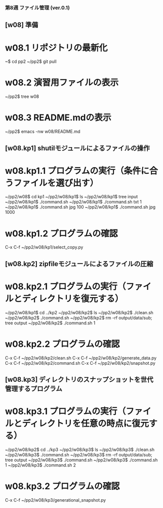 ### 第8週 ファイル管理 (ver.0.1) ###

## [w08] 準備 ##

# w08.1 リポジトリの最新化
~$ cd pp2
~/pp2$ git pull

# w08.2 演習用ファイルの表示
~/pp2$ tree w08

# w08.3 README.mdの表示
~/pp2$ emacs -nw w08/README.md

## [w08.kp1] shutilモジュールによるファイルの操作 ##

# w08.kp1.1 プログラムの実行（条件に合うファイルを選び出す）
~/pp2/w08$ cd kp1
~/pp2/w08/kp1$ ls
~/pp2/w08/kp1$ tree input
~/pp2/w08/kp1$ ./command.sh
~/pp2/w08/kp1$ ./command.sh txt 1
~/pp2/w08/kp1$ ./command.sh jpg 100
~/pp2/w08/kp1$ ./command.sh jpg 1000

# w08.kp1.2 プログラムの確認
C-x C-f ~/pp2/w08/kp1/select_copy.py

## [w08.kp2] zipfileモジュールによるファイルの圧縮 ##

# w08.kp2.1 プログラムの実行（ファイルとディレクトリを復元する）
~/pp2/w08/kp1$ cd ../kp2
~/pp2/w08/kp2$ ls
~/pp2/w08/kp2$ ./clean.sh
~/pp2/w08/kp2$ ./command.sh
~/pp2/w08/kp2$ rm -rf output/data/sub; tree output
~/pp2/w08/kp2$ ./command.sh 1

# w08.kp2.2 プログラムの確認
C-x C-f ~/pp2/w08/kp2/clean.sh
C-x C-f ~/pp2/w08/kp2/generate_data.py
C-x C-f ~/pp2/w08/kp2/command.sh
C-x C-f ~/pp2/w08/kp2/snapshot.py

## [w08.kp3] ディレクトリのスナップショットを世代管理するプログラム ##

# w08.kp3.1 プログラムの実行（ファイルとディレクトリを任意の時点に復元する）
~/pp2/w08/kp2$ cd ../kp3
~/pp2/w08/kp3$ ls
~/pp2/w08/kp3$ ./clean.sh
~/pp2/w08/kp3$ ./command.sh
~/pp2/w08/kp3$ rm -rf output/data/sub; tree output
~/pp2/w08/kp3$ ./command.sh
~/pp2/w08/kp3$ ./command.sh 1
~/pp2/w08/kp3$ ./command.sh 2

# w08.kp3.2 プログラムの確認
C-x C-f ~/pp2/w08/kp3/generational_snapshot.py
